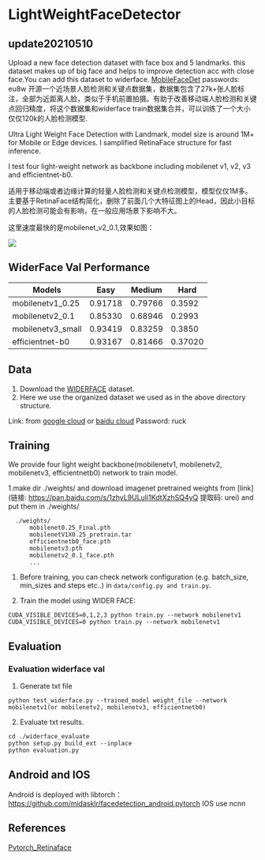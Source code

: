 # LightWeightFaceDetector

## update20210510
Upload a new face detection dataset with face box and 5 landmarks. this dataset makes up of big face and helps to improve detection acc with close face.You can add this dataset to widerface.
[MobileFaceDet](https://pan.baidu.com/s/1x8zATo7TDx300JLPxyvI8g) passwords: eu8w
开源一个近场景人脸检测和关键点数据集，数据集包含了27k+张人脸标注，全部为近距离人脸，类似于手机前置拍摄。有助于改善移动端人脸检测和关键点回归精度，将这个数据集和widerface train数据集合并，可以训练了一个大小仅仅120k的人脸检测模型.


Ultra Light Weight Face Detection with Landmark, model size  is around 1M+ for Mobile or Edge devices. I samplified  RetinaFace structure for fast inference.

I test four light-weight network as backbone including mobilenet v1, v2, v3 and efficientnet-b0.

适用于移动端或者边缘计算的轻量人脸检测和关键点检测模型，模型仅仅1M多。主要基于RetinaFace结构简化，删除了前面几个大特征图上的Head，因此小目标的人脸检测可能会有影响，在一般应用场景下影响不大。

这里速度最快的是mobilenet_v2_0.1,效果如图：

![](./images/mobilenetv22222.jpg)

## WiderFace Val Performance

| Models            | Easy    | Medium  | Hard    |
| ----------------- | ------- | ------- | ------- |
| mobilenetv1_0.25  | 0.91718 | 0.79766 | 0.3592  |
| mobilenetv2_0.1   | 0.85330 | 0.68946 | 0.2993  |
| mobilenetv3_small | 0.93419 | 0.83259 | 0.3850  |
| efficientnet-b0   | 0.93167 | 0.81466 | 0.37020 |

## Data

1. Download the [WIDERFACE](http://shuoyang1213.me/WIDERFACE/WiderFace_Results.html) dataset.
2. Here we use the organized dataset we used as in the above directory structure.

Link: from [google cloud](https://drive.google.com/open?id=11UGV3nbVv1x9IC--_tK3Uxf7hA6rlbsS) or [baidu cloud](https://pan.baidu.com/s/1jIp9t30oYivrAvrgUgIoLQ) Password: ruck

## Training

We provide four light weight backbone(mobilenetv1, mobilenetv2, mobilenetv3, efficientnetb0) network to train model.

1.make dir ./weights/ and download imagenet pretrained weights from [link](链接: https://pan.baidu.com/s/1zhyL9ULuIi1KdtXzhSQ4yQ 提取码: urei) and put them in ./weights/

```Shell
  ./weights/
      mobilenet0.25_Final.pth
      mobilenetV1X0.25_pretrain.tar
      efficientnetb0_face.pth
      mobilenetv3.pth
      mobilenetv2_0.1_face.pth
      ...
```

1. Before training, you can check network configuration (e.g. batch_size, min_sizes and steps etc..) in ``data/config.py and train.py``.

2. Train the model using WIDER FACE:

  ```Shell
  CUDA_VISIBLE_DEVICES=0,1,2,3 python train.py --network mobilenetv1
  CUDA_VISIBLE_DEVICES=0 python train.py --network mobilenetv1
  ```


## Evaluation

### Evaluation widerface val

1. Generate txt file

```Shell
python test_widerface.py --trained_model weight_file --network mobilenetv1(or mobilenetv2, mobilenetv3, efficientnetb0)
```

2. Evaluate txt results. 

```Shell
cd ./widerface_evaluate
python setup.py build_ext --inplace
python evaluation.py
```
## Android and IOS
Android is deployed with libtorch：https://github.com/midasklr/facedetection_android.pytorch
IOS use ncnn
## References

[Pytorch_Retinaface](https://github.com/biubug6/Pytorch_Retinaface)


